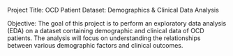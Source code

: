 Project Title: OCD Patient Dataset: Demographics & Clinical Data Analysis

Objective: The goal of this project is to perform an exploratory data analysis (EDA) on a dataset
containing demographic and clinical data of OCD patients. The analysis will focus on
understanding the relationships between various demographic factors and clinical
outcomes.
